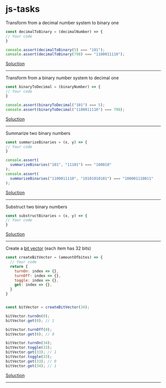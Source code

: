 # js-tasks

Transform from a decimal number system to binary one
```js
const decimalToBinary = (decimalNumber) => {
// Your code
}

console.assert(decimalToBinary(5) === "101");
console.assert(decimalToBinary(798) === "1100011110");
```
[Soluction](decimalToBinary.md)

---

Transform from a binary number system to decimal one
```js
const binaryToDecimal = (binaryNumber) => {
// Your code
}

console.assert(binaryToDecimal("101") === 5);
console.assert(binaryToDecimal("1100011110") === 798);
```
[Soluction](binaryToDecimal.md)

---

Summarize two binary numbers
```js
const summarizeBinaries = (x, y) => {
// Your code
}

console.assert(
  summarizeBinaries("101", "11101") === "100010"
);
console.assert(
  summarizeBinaries("1100011110", "10101010101") === "100001110011"
);
```
[Soluction](summarizeBinaries.md)

---

Substruct two binary numbers
```js
const substructBinaries = (x, y) => {
// Your code
}

```
[Soluction](substructBinaries.md)

---

Create a [bit vector](https://en.wikipedia.org/wiki/Bit_array) (each item has 32 bits)
```js
const createBitVector = (amountOfbites) => {
  // Your code
  return {
    turnOn: index => {},
    turnOff: index => {},
    toggle: index => {},
    get: index => {},
  }
}


const bitVector = createBitVector(34);

bitVector.turnOn(0);
bitVector.get(0); // 1

bitVector.turnOff(0);
bitVector.get(0); // 0

bitVector.turnOn(34);
bitVector.toggle(33);
bitVector.get(33); // 1
bitVector.toggle(33);
bitVector.get(33); // 0
bitVector.get(34); // 1

```
[Soluction](createBitVector.md)

---
